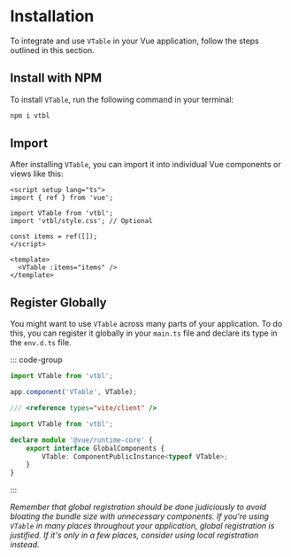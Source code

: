 # Installation

To integrate and use `VTable` in your Vue application, follow the steps outlined in this section.

## Install with NPM

To install `VTable`, run the following command in your terminal:

```bash
npm i vtbl
```

## Import

After installing `VTable`, you can import it into individual Vue components or views like this:

```vue{4,5}
<script setup lang="ts">
import { ref } from 'vue';

import VTable from 'vtbl';
import 'vtbl/style.css'; // Optional

const items = ref([]);
</script>

<template>
  <VTable :items="items" />
</template>
```

## Register Globally

You might want to use `VTable` across many parts of your application. To do this, you can register it globally in your `main.ts` file and declare its type in the `env.d.ts` file.

::: code-group

```ts [main.ts]
import VTable from 'vtbl';

app.component('VTable', VTable);
```

```ts [env.d.ts]
/// <reference types="vite/client" />

import VTable from 'vtbl';

declare module '@vue/runtime-core' {
	export interface GlobalComponents {
		VTable: ComponentPublicInstance<typeof VTable>;
	}
}
```

:::

_Remember that global registration should be done judiciously to avoid bloating the bundle size with unnecessary components. If you're using `VTable` in many places throughout your application, global registration is justified. If it's only in a few places, consider using local registration instead._
